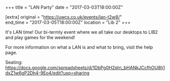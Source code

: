+++
title = "LAN Party"
date = "2017-03-03T18:00:00Z"

[extra]
original = "https://uwcs.co.uk/events/lan-t2w8/"    
end_time = "2017-03-05T18:00:00Z"
location = "Lib 2"
+++

It's LAN time\! Our bi-termly event where we all take our desktops to LIB2 and play games for the weekend\! 

For more information on what a LAN is and what to bring, visit the <span id="2334">help page</span>.

Seating: <https://docs.google.com/spreadsheets/d/1DbPg0H2qtn_bHANkJCcfhOU8h1dxZ1w6gP2Dh4-9Eo4/edit?usp=sharing>

